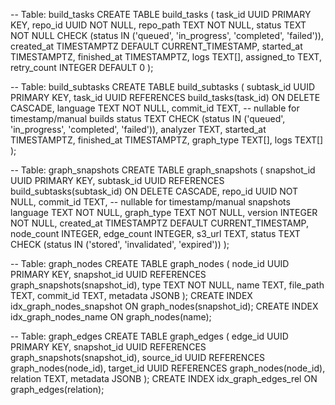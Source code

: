 -- Table: build_tasks
CREATE TABLE build_tasks (
  task_id      UUID PRIMARY KEY,
  repo_id      UUID NOT NULL,
  repo_path    TEXT NOT NULL,
  status       TEXT NOT NULL CHECK (status IN ('queued', 'in_progress', 'completed', 'failed')),
  created_at   TIMESTAMPTZ DEFAULT CURRENT_TIMESTAMP,
  started_at   TIMESTAMPTZ,
  finished_at  TIMESTAMPTZ,
  logs         TEXT[],
  assigned_to  TEXT,
  retry_count  INTEGER DEFAULT 0
);

-- Table: build_subtasks
CREATE TABLE build_subtasks (
  subtask_id   UUID PRIMARY KEY,
  task_id      UUID REFERENCES build_tasks(task_id) ON DELETE CASCADE,
  language     TEXT NOT NULL,
  commit_id    TEXT,  -- nullable for timestamp/manual builds
  status       TEXT CHECK (status IN ('queued', 'in_progress', 'completed', 'failed')),
  analyzer     TEXT,
  started_at   TIMESTAMPTZ,
  finished_at  TIMESTAMPTZ,
  graph_type   TEXT[],
  logs         TEXT[]
);

-- Table: graph_snapshots
CREATE TABLE graph_snapshots (
  snapshot_id  UUID PRIMARY KEY,
  subtask_id   UUID REFERENCES build_subtasks(subtask_id) ON DELETE CASCADE,
  repo_id      UUID NOT NULL,
  commit_id    TEXT,    -- nullable for timestamp/manual snapshots
  language     TEXT NOT NULL,
  graph_type   TEXT NOT NULL,
  version      INTEGER NOT NULL,
  created_at   TIMESTAMPTZ DEFAULT CURRENT_TIMESTAMP,
  node_count   INTEGER,
  edge_count   INTEGER,
  s3_url       TEXT,
  status       TEXT CHECK (status IN ('stored', 'invalidated', 'expired'))
);

-- Table: graph_nodes
CREATE TABLE graph_nodes (
  node_id      UUID PRIMARY KEY,
  snapshot_id  UUID REFERENCES graph_snapshots(snapshot_id),
  type         TEXT NOT NULL,
  name         TEXT,
  file_path    TEXT,
  commit_id    TEXT,
  metadata     JSONB
);
CREATE INDEX idx_graph_nodes_snapshot ON graph_nodes(snapshot_id);
CREATE INDEX idx_graph_nodes_name ON graph_nodes(name);

-- Table: graph_edges
CREATE TABLE graph_edges (
  edge_id      UUID PRIMARY KEY,
  snapshot_id  UUID REFERENCES graph_snapshots(snapshot_id),
  source_id    UUID REFERENCES graph_nodes(node_id),
  target_id    UUID REFERENCES graph_nodes(node_id),
  relation     TEXT,
  metadata     JSONB
);
CREATE INDEX idx_graph_edges_rel ON graph_edges(relation);
